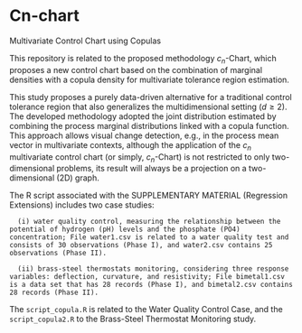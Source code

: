 # Cn-chart
Multivariate Control Chart using Copulas 

This repository is related to the proposed methodology $c_n$-Chart, which proposes a new control chart based on the combination of marginal densities with a copula density for multivariate tolerance region estimation.

This study proposes a purely data-driven alternative for a traditional control tolerance region that also generalizes the multidimensional setting ($d \geq 2$). The developed methodology adopted the joint distribution estimated by combining the process marginal distributions linked with a copula function. This approach allows visual change detection, e.g., in the process mean vector in multivariate contexts, although the application of the $c_n$ multivariate control chart (or simply, $c_n$-Chart) is not restricted to only two-dimensional problems, its result will always be a projection on a two-dimensional (2D) graph.



The R script associated with the SUPPLEMENTARY MATERIAL (Regression Extensions) includes two case studies: 

      (i) water quality control, measuring the relationship between the potential of hydrogen (pH) levels and the phosphate (PO4) concentration; File water1.csv is related to a water quality test and consists of 30 observations (Phase I), and water2.csv contains 25 observations (Phase II).

      (ii) brass-steel thermostats monitoring, considering three response variables: deflection, curvature, and resistivity; File bimetal1.csv is a data set that has 28 records (Phase I), and bimetal2.csv contains 28 records (Phase II). 
      
The `script_copula.R` is related to the Water Quality Control Case, and the `script_copula2.R` to the Brass-Steel Thermostat Monitoring study.

